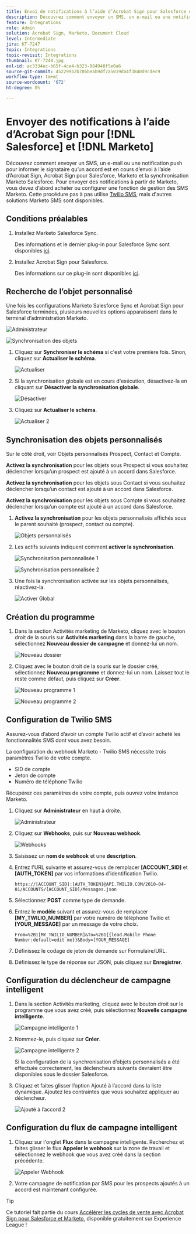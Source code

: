 ```yaml
---
title: Envoi de notifications à l’aide d’Acrobat Sign pour Salesforce et Marketo
description: Découvrez comment envoyer un SMS, un e-mail ou une notification push pour informer le signataire qu’un accord est en cours d’envoi.
feature: Integrations
role: Admin
solution: Acrobat Sign, Marketo, Document Cloud
level: Intermediate
jira: KT-7247
topic: Integrations
topic-revisit: Integrations
thumbnail: KT-7248.jpg
exl-id: ac3334ec-b65f-4ce4-b323-884948f5e0a6
source-git-commit: 452299b2b786beab9df7a5019da4f3840d9cdec9
workflow-type: tm+mt
source-wordcount: '672'
ht-degree: 0%

---
```


# Envoyer des notifications à l’aide d’Acrobat Sign pour [!DNL Salesforce] et [!DNL Marketo]

Découvrez comment envoyer un SMS, un e-mail ou une notification push pour informer le signataire qu’un accord est en cours d’envoi à l’aide d’Acrobat Sign, Acrobat Sign pour Salesforce, Marketo et la synchronisation Marketo Salesforce. Pour envoyer des notifications à partir de Marketo, vous devez d’abord acheter ou configurer une fonction de gestion des SMS Marketo. Cette procédure pas à pas utilise [Twilio SMS](https://launchpoint.marketo.com/twilio/twilio-sms-for-marketo/), mais d&#39;autres solutions Marketo SMS sont disponibles.

## Conditions préalables

1. Installez Marketo Salesforce Sync.

   Des informations et le dernier plug-in pour Salesforce Sync sont disponibles [ici](https://experienceleague.adobe.com/docs/marketo/using/product-docs/crm-sync/salesforce-sync/understanding-the-salesforce-sync.html).

1. Installez Acrobat Sign pour Salesforce.

   Des informations sur ce plug-in sont disponibles [ici](https://helpx.adobe.com/ca/sign/using/salesforce-integration-installation-guide.html).

## Recherche de l’objet personnalisé

Une fois les configurations Marketo Salesforce Sync et Acrobat Sign pour Salesforce terminées, plusieurs nouvelles options apparaissent dans le terminal d’administration Marketo.

![Administrateur](assets/adminTab.png)

![Synchronisation des objets](assets/salesforceAdmin.png)

1. Cliquez sur **Synchroniser le schéma** si c&#39;est votre première fois. Sinon, cliquez sur **Actualiser le schéma**.

   ![Actualiser](assets/refreshSchema1.png)

1. Si la synchronisation globale est en cours d&#39;exécution, désactivez-la en cliquant sur **Désactiver la synchronisation globale**.

   ![Désactiver](assets/disableGlobal.png)

1. Cliquez sur **Actualiser le schéma**.

   ![Actualiser 2](assets/refreshSchema2.png)

## Synchronisation des objets personnalisés

Sur le côté droit, voir Objets personnalisés Prospect, Contact et Compte.

**Activez la synchronisation** pour les objets sous Prospect si vous souhaitez déclencher lorsqu’un prospect est ajouté à un accord dans Salesforce.

**Activez la synchronisation** pour les objets sous Contact si vous souhaitez déclencher lorsqu’un contact est ajouté à un accord dans Salesforce.

**Activez la synchronisation** pour les objets sous Compte si vous souhaitez déclencher lorsqu’un compte est ajouté à un accord dans Salesforce.

1. **Activez la synchronisation** pour les objets personnalisés affichés sous le parent souhaité (prospect, contact ou compte).

   ![Objets personnalisés](assets/customObjects.png)

1. Les actifs suivants indiquent comment **activer la synchronisation**.

   ![Synchronisation personnalisée 1](assets/customObjectSync1.png)

   ![Synchronisation personnalisée 2](assets/customObjectSync2.png)

1. Une fois la synchronisation activée sur les objets personnalisés, réactivez-la.

   ![Activer Global](assets/enableGlobal.png)

## Création du programme

1. Dans la section Activités marketing de Marketo, cliquez avec le bouton droit de la souris sur **Activités marketing** dans la barre de gauche, sélectionnez **Nouveau dossier de campagne** et donnez-lui un nom.

   ![Nouveau dossier](assets/newFolder.png)

1. Cliquez avec le bouton droit de la souris sur le dossier créé, sélectionnez **Nouveau programme** et donnez-lui un nom. Laissez tout le reste comme défaut, puis cliquez sur **Créer**.

   ![Nouveau programme 1](assets/newProgram1.png)

   ![Nouveau programme 2](assets/newProgram2.png)

## Configuration de Twilio SMS

Assurez-vous d’abord d’avoir un compte Twilio actif et d’avoir acheté les fonctionnalités SMS dont vous avez besoin.

La configuration du webhook Marketo - Twilio SMS nécessite trois paramètres Twilio de votre compte.

- SID de compte
- Jeton de compte
- Numéro de téléphone Twilio

Récupérez ces paramètres de votre compte, puis ouvrez votre instance Marketo.

1. Cliquez sur **Administrateur** en haut à droite.

   ![Administrateur](assets/adminTab.png)

1. Cliquez sur **Webhooks**, puis sur **Nouveau webhook**.

   ![Webhooks](assets/webhooks.png)

1. Saisissez un **nom de webhook** et une **description**.

1. Entrez l&#39;URL suivante et assurez-vous de remplacer **[ACCOUNT_SID]** et **[AUTH_TOKEN]** par vos informations d&#39;identification Twilio.

   ```
   https://[ACCOUNT_SID]:[AUTH_TOKEN]@API.TWILIO.COM/2010-04-01/ACCOUNTS/[ACCOUNT_SID]/Messages.json
   ```

1. Sélectionnez **POST** comme type de demande.

1. Entrez le **modèle** suivant et assurez-vous de remplacer **[MY_TWILIO_NUMBER]** par votre numéro de téléphone Twilio et **[YOUR_MESSAGE]** par un message de votre choix.

   ```
   From=%2B1[MY_TWILIO_NUMBER]&To=%2B1{{lead.Mobile Phone Number:default=edit me}}&Body=[YOUR_MESSAGE]
   ```

1. Définissez le codage de jeton de demande sur Formulaire/URL.

1. Définissez le type de réponse sur JSON, puis cliquez sur **Enregistrer**.

## Configuration du déclencheur de campagne intelligent

1. Dans la section Activités marketing, cliquez avec le bouton droit sur le programme que vous avez créé, puis sélectionnez **Nouvelle campagne intelligente**.

   ![Campagne intelligente 1](assets/smartCampaign1.png)

1. Nommez-le, puis cliquez sur **Créer**.

   ![Campagne intelligente 2](assets/smartCampaign3.png)

   Si la configuration de la synchronisation d’objets personnalisés a été effectuée correctement, les déclencheurs suivants devraient être disponibles sous le dossier Salesforce.

1. Cliquez et faites glisser l’option Ajouté à l’accord dans la liste dynamique. Ajoutez les contraintes que vous souhaitez appliquer au déclencheur.

   ![Ajouté à l’accord 2](assets/addedToAgreement2.png)

## Configuration du flux de campagne intelligent

1. Cliquez sur l&#39;onglet **Flux** dans la campagne intelligente. Recherchez et faites glisser le flux **Appeler le webhook** sur la zone de travail et sélectionnez le webhook que vous avez créé dans la section précédente.

   ![Appeler Webhook](assets/callWebhook.png)

1. Votre campagne de notification par SMS pour les prospects ajoutés à un accord est maintenant configurée.

>[!TIP]
>
>Ce tutoriel fait partie du cours [Accélérer les cycles de vente avec Acrobat Sign pour Salesforce et Marketo](https://experienceleague.adobe.com/?recommended=Sign-U-1-2021.1), disponible gratuitement sur Experience League !